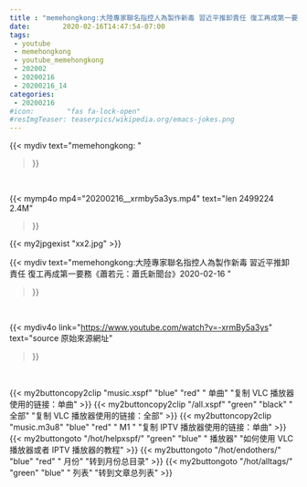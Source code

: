 ```yaml
---
title : "memehongkong:大陸專家聯名指控人為製作新毒 習近平推卸責任 復工再成第一要務《蕭若元：蕭氏新聞台》2020-02-16 "
date:        2020-02-16T14:47:54-07:00
tags:
 - youtube
 - memehongkong
 - youtube_memehongkong
 - 202002
 - 20200216
 - 20200216_14
categories:
 - 20200216
#icon:        "fas fa-lock-open"
#resImgTeaser: teaserpics/wikipedia.org/emacs-jokes.png
---
```


{{< mydiv text="memehongkong: "
>}}
<br>


{{< mymp4o mp4="20200216__xrmby5a3ys.mp4"
text="len 2499224    2.4M"
>}}

{{< my2jpgexist "xx2.jpg" >}}<br>



{{< mydiv text="memehongkong:大陸專家聯名指控人為製作新毒 習近平推卸責任 復工再成第一要務《蕭若元：蕭氏新聞台》2020-02-16 "
>}}
<br>

{{< mydiv4o link="https://www.youtube.com/watch?v=-xrmBy5a3ys"
text="source 原始來源網址"
>}}


<br>



{{< my2buttoncopy2clip "music.xspf"        "blue"   "red"    " 单曲"  "复制 VLC 播放器使用的链接：单曲" >}} {{< my2buttoncopy2clip "/all.xspf"         "green"  "black"  " 全部"  "复制 VLC 播放器使用的链接：全部" >}} {{< my2buttoncopy2clip "music.m3u8"        "blue"   "red"    " M1 "    "复制 IPTV 播放器使用的链接：单曲" >}} {{< my2buttongoto      "/hot/helpxspf/"    "green"  "blue"   " 播放器" "如何使用 VLC 播放器或者 IPTV 播放器的教程" >}} {{< my2buttongoto      "/hot/endothers/"   "blue"   "red"    " 月份"   "转到月份总目录" >}} {{< my2buttongoto      "/hot/alltags/"     "green"  "blue"   " 列表"   "转到文章总列表" >}} 
